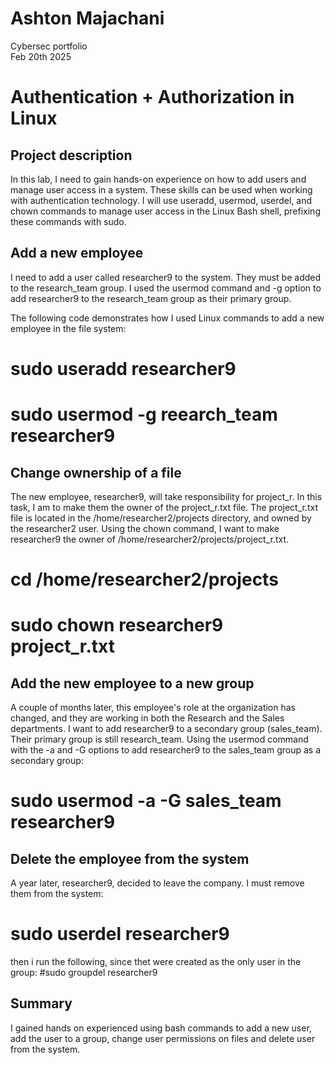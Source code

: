# Ashton Majachani
Cybersec portfolio  
Feb 20th 2025

# Authentication + Authorization in Linux

## Project description

In this lab, I need to gain hands-on experience on how to add users and manage user access in a system. These skills can be used when working with authentication technology. I will use useradd, usermod, userdel, and chown commands to manage user access in the Linux Bash shell, prefixing these commands with sudo.

## Add a new employee
I need to add a user called researcher9 to the system. They must be added to the research_team group. I used the usermod command and -g option to add researcher9 to the research_team group as their primary group.

The following code demonstrates how I used Linux commands to add a new employee in the file system: 
# sudo useradd researcher9
# sudo usermod -g reearch_team researcher9


## Change ownership of a file
The new employee, researcher9, will take responsibility for project_r. In this task, I am to make them the owner of the project_r.txt file. The project_r.txt file is located in the /home/researcher2/projects directory, and owned by the researcher2 user. Using the chown command, I want to make researcher9 the owner of /home/researcher2/projects/project_r.txt.

# cd /home/researcher2/projects
# sudo chown researcher9 project_r.txt


## Add the new employee to a new group

A couple of months later, this employee's role at the organization has changed, and they are working in both the Research and the Sales departments. I want to add researcher9 to a secondary group (sales_team). Their primary group is still research_team.
Using the usermod command with the -a and -G options to add researcher9 to the sales_team group as a secondary group:
# sudo usermod -a -G sales_team researcher9


## Delete the employee from the system

A year later, researcher9, decided to leave the company. I must remove them from the system:
# sudo userdel researcher9
then i run the following, since thet were created as the only user in the group:
#sudo groupdel researcher9

## Summary

I gained hands on experienced using bash commands to add a new user, add the user to a group, change user permissions on files and delete user from the system.